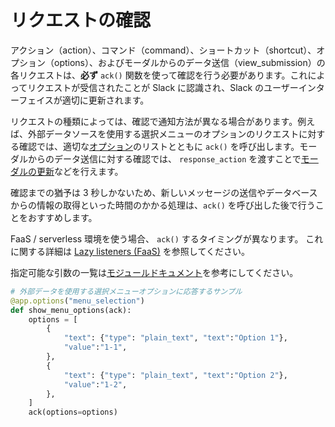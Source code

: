 # リクエストの確認

アクション（action）、コマンド（command）、ショートカット（shortcut）、オプション（options）、およびモーダルからのデータ送信（view_submission）の各リクエストは、**必ず** `ack()` 関数を使って確認を行う必要があります。これによってリクエストが受信されたことが Slack に認識され、Slack のユーザーインターフェイスが適切に更新されます。

リクエストの種類によっては、確認で通知方法が異なる場合があります。例えば、外部データソースを使用する選択メニューのオプションのリクエストに対する確認では、適切な[オプション](/reference/block-kit/composition-objects/option-object)のリストとともに `ack()` を呼び出します。モーダルからのデータ送信に対する確認では、 `response_action` を渡すことで[モーダルの更新](/tools/bolt-python/concepts/view_submissions)などを行えます。

確認までの猶予は 3 秒しかないため、新しいメッセージの送信やデータベースからの情報の取得といった時間のかかる処理は、`ack()` を呼び出した後で行うことをおすすめします。

 FaaS / serverless 環境を使う場合、 `ack()` するタイミングが異なります。 これに関する詳細は [Lazy listeners (FaaS)](/tools/bolt-python/concepts/lazy-listeners) を参照してください。 

<span>指定可能な引数の一覧は<a href="https://docs.slack.dev/bolt-python/reference/kwargs_injection/args.html">モジュールドキュメント</a>を参考にしてください。</span>
```python
# 外部データを使用する選択メニューオプションに応答するサンプル
@app.options("menu_selection")
def show_menu_options(ack):
    options = [
        {
            "text": {"type": "plain_text", "text":"Option 1"},
            "value":"1-1",
        },
        {
            "text": {"type": "plain_text", "text":"Option 2"},
            "value":"1-2",
        },
    ]
    ack(options=options)
```
